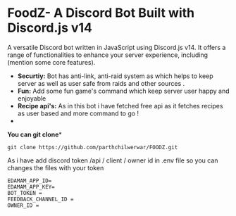 
# FoodZ- A Discord Bot Built with Discord.js v14

A versatile Discord bot written in JavaScript using Discord.js v14. It offers a range of functionalities to enhance your server experience, including (mention some core features).


* **Securtiy:** Bot has anti-link, anti-raid system as which helps to keep server as well as user safe from raids and other sources .
* **Fun:** Add some fun game's command which keep server user happy and enjoyable 
* **Recipe api's:** As in this bot i have fetched free api as it fetches recipes as user based and more command to go !
* 
**You can git clone***
  
``` git clone https://github.com/parthchilwerwar/FOODZ.git ```


As i have add  discord token /api / client / owner id  in .env file so you can changes the files with your token 

```
EDAMAM_APP_ID= 
EDAMAM_APP_KEY= 
BOT_TOKEN = 
FEEDBACK_CHANNEL_ID = 
OWNER_ID = 
```

